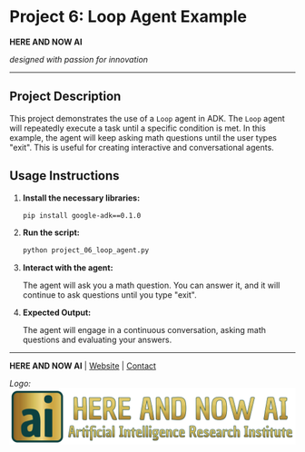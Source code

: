 # Project 6: Loop Agent Example

**HERE AND NOW AI**

*designed with passion for innovation*

---

## Project Description

This project demonstrates the use of a `Loop` agent in ADK. The `Loop` agent will repeatedly execute a task until a specific condition is met. In this example, the agent will keep asking math questions until the user types "exit". This is useful for creating interactive and conversational agents.

## Usage Instructions

1.  **Install the necessary libraries:**

    ```bash
    pip install google-adk==0.1.0
    ```

2.  **Run the script:**

    ```bash
    python project_06_loop_agent.py
    ```

3.  **Interact with the agent:**

    The agent will ask you a math question. You can answer it, and it will continue to ask questions until you type "exit".

4.  **Expected Output:**

    The agent will engage in a continuous conversation, asking math questions and evaluating your answers.

---

**HERE AND NOW AI** | [Website](https://hereandnowai.com) | [Contact](mailto:info@hereandnowai.com)

*Logo: ![[Logo]](https://raw.githubusercontent.com/hereandnowai/images/refs/heads/main/logos/HNAI%20Title%20-Teal%20%26%20Golden%20Logo%20-%20DESIGN%203%20-%20Raj-07.png)*